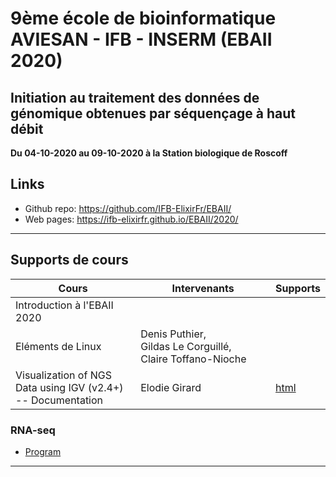 
# 9ème école de bioinformatique AVIESAN - IFB - INSERM (EBAII 2020)

## Initiation au traitement des données de génomique obtenues par séquençage à haut débit

**Du 04-10-2020 au 09-10-2020 à la Station biologique de Roscoff**


## Links

- Github repo: <https://github.com/IFB-ElixirFr/EBAII/>
- Web pages: <https://ifb-elixirfr.github.io/EBAII/2020/>


****

## Supports de cours


| Cours | Intervenants | Supports |
|----------------------------------|--------------|----------|
| Introduction à l'EBAII 2020 |  |  |
| Eléments de Linux | Denis Puthier, Gildas Le Corguillé, Claire Toffano-Nioche | |
| Visualization of NGS Data using IGV (v2.4+) -- Documentation | Elodie Girard | [html](IGV/IGV.html) |


### RNA-seq

- [Program](RNA-seq/)

*****
